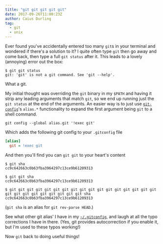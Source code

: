 ```yaml
---
title: "git git git git git"
date: 2017-09-26T11:00:23Z
author: Caius Durling
tag:
  - git
  - unix
---
```


Ever found you've accidentally entered too many `git`s in your terminal and wondered if there's a solution to it? I quite often type `git` then go away and come back, then type a full `git status` after it. This leads to a lovely (annoying) error out the box:

```shell
$ git git status
git: 'git' is not a git command. See 'git --help'.
```

What a git.

My initial thought was overriding the `git` binary in my `$PATH` and having it strip any leading arguments that match `git`, so we end up running just the `git status` at the end of the arguments. An easier way is to just use [`git-config`][git-config]'s `alias.*` functionality to expand the first argument being `git` to a shell command.

```shell
git config --global alias.git '!exec git'
```

Which adds the following git config to your `.gitconfig` file

```ini
[alias]
  git = !exec git
```

And then you'll find you can `git git` to your heart's content

```shell
$ git sha
cc9c642663c0b63fba3964297c13ce9b61209313

$ git git sha
cc9c642663c0b63fba3964297c13ce9b61209313

$ git git git git git git git git git git git git git git git git git git git git git git git git git git sha
cc9c642663c0b63fba3964297c13ce9b61209313
```

(`git sha` is an alias for `git rev-parse HEAD`.)

See what other git alias' I have in my [`~/.gitconfig`][gitconfig], and laugh at all the typo corrections I have in there. (Yes, git provides autocorrection if you enable it, but I'm used to these typos working!)

Now `git` back to doing useful things!

[git-config]: https://git-scm.com/docs/git-config
[gitconfig]: https://github.com/caius/zshrc/blob/master/dotfiles/gitconfig
